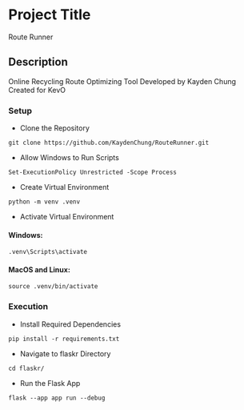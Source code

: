 # Project Title

Route Runner

## Description

Online Recycling Route Optimizing Tool
Developed by Kayden Chung  
Created for KevO

### Setup

* Clone the Repository
```
git clone https://github.com/KaydenChung/RouteRunner.git
```
* Allow Windows to Run Scripts
```
Set-ExecutionPolicy Unrestricted -Scope Process
```
* Create Virtual Environment
```
python -m venv .venv
```
* Activate Virtual Environment
#### Windows:
```
.venv\Scripts\activate
```
#### MacOS and Linux:
```
source .venv/bin/activate
```

### Execution

* Install Required Dependencies
```
pip install -r requirements.txt
```
* Navigate to flaskr Directory
```
cd flaskr/
```
* Run the Flask App
```
flask --app app run --debug
```

